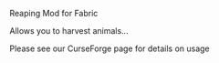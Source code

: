 Reaping Mod for Fabric

Allows you to harvest animals...

Please see our CurseForge page for details on usage

